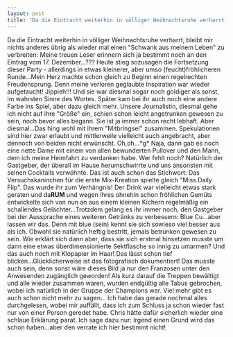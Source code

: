 ```yaml
---
layout: post
title: "Da die Eintracht weiterhin in völliger Weihnachtsruhe verharrt, bleibt mir nichts anderes übrig als wieder mal einen Schwank aus meinem Leben zu verbreiten: Meine treuen Leser erinnern sich ja bestimmt noch an den Eintrag vom 17."
---
```


Da die Eintracht weiterhin in völliger Weihnachtsruhe verharrt, bleibt mir nichts anderes übrig als wieder mal einen "Schwank aus meinem Leben" zu verbreiten: Meine treuen Leser erinnern sich ja bestimmt noch an den Eintrag vom 17. Dezember...??? Heute stieg sozusagen die Fortsetzung dieser Party - allerdings in etwas kleinerer, aber umso (feucht)fröhlicheren Runde...Mein Herz machte schon gleich zu Beginn einen regelrechten Freudensprung. Denn meine verloren geglaubte Inspiration war wieder aufgetaucht! Jippieh!!! Und sie war diesmal sogar noch goldiger als sonst, im wahrsten Sinne des Wortes. Später kam bei ihr auch noch eine andere Farbe ins Spiel, aber dazu gleich mehr. Unsere Journalistin, diesmal gehe ich nicht auf ihre "Größe" ein, schien schon leicht angetrunken gewesen zu sein, noch bevor alles begann. Sie ist ja immer schon recht lebhaft. Aber diesmal...Das hing wohl mit ihrem "Mitbringsel" zusammen. Spekulationen sind hier zwar erlaubt und mittlerweile vielleicht auch angebracht, aber dennoch von beiden nicht erwünscht. Oh,oh...\*g\* Naja, dann gab es noch eine nette Dame mit einem von allen bewunderten Pullover und den Mann, dem ich meine Heimfahrt zu verdanken habe. Wer fehlt noch? Natürlich der Gastgeber, der überall im Hause herumschwirrte und uns ansonsten mit seinen Cocktails verwöhnte. Das ist auch schon das Stichwort: Das Versuchskaninchen für die erste Mix-Kreation spielte gleich "Miss Daily Flip". Das wurde ihr zum Verhängnis! Der Drink war vielleicht etwas stark geraten und da**RUM** und wegen ihres ohnehin schon fröhlichen Gemüts entwickelte sich von nun an aus einem kleinen Kichern regelmäßig ein schallendes Gelächter...Trotzdem gelang es ihr immer noch, den Gastgeber bei der Aussprache eines weiteren Getränks zu verbessern: Blue Cu...aber lassen wir das. Denn mit blue (sein) kennt sie sich sowieso viel besser aus als ich. Obwohl sie natürlich heftig bestritt, jemals betrunken gewesen zu sein. Wie erklärt sich dann aber, dass sie sich erstmal hinsetzen musste um dann eine etwas überdimensionierte Sektflasche so innig zu umarmen? Und das auch noch mit Klopapier im Haar! Das lässt schon tief blicken...Glücklicherweise ist das fotografisch dokumentiert! Das musste auch sein, denn sonst wäre dieses Bild ja nur den Franzosen unter den Anwesenden zugänglich geworden! Als kurz darauf die Treppen bewältigt und alle wieder zusammen waren, wurden endgültig alle Tabus gebrochen, wobei ich natürlich in der Gruppe der Champions war. Viel mehr gibt es auch schon nicht mehr zu sagen... Ich habe das gerade nochmal alles durchgelesen, wobei mir auffällt, dass ich zum Schluss ja schon wieder fast nur von einer Person geredet habe. Chris hätte dafür sicherlich wieder eine schlaue Erklärung parat. Ich sage dazu nur: Irgend einen Grund wird das schon haben...aber den verrate ich hier bestimmt nicht!

